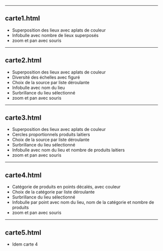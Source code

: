 -----------------
carte1.html
-----------------
- Superposition des lieux avec aplats de couleur  
- Infobulle avec nombre de lieux superposés  
- zoom et pan avec souris  

-----------------
carte2.html
-----------------
- Superposition des lieux avec aplats de couleur  
- Diversité des échelles avec figuré  
- Choix de la source par liste déroulante  
- Infobulle avec nom du lieu  
- Surbrillance du lieu sélectionné  
- zoom et pan avec souris  

-----------------
carte3.html
-----------------
- Superposition des lieux avec aplats de couleur  
- Cercles proportionnels produits laitiers  
- Choix de la source par liste déroulante  
- Surbrillance du lieu sélectionné  
- Infobulle avec nom du lieu et nombre de produits laitiers  
- zoom et pan avec souris  

-----------------
carte4.html
-----------------
- Catégorie de produits en points décalés, avec couleur  
- Choix de la catégorie par liste déroulante  
- Surbrillance du lieu sélectionné  
- Infobulle par point avec nom du lieu, nom de la catégorie et nombre de produits  
- zoom et pan avec souris  

-----------------
carte5.html
-----------------
- Idem carte 4  
